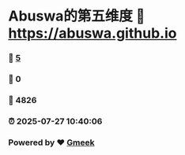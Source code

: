 # Abuswa的第五维度 :link: https://abuswa.github.io 
### :page_facing_up: [5](https://abuswa.github.io/tag.html) 
### :speech_balloon: 0 
### :hibiscus: 4826 
### :alarm_clock: 2025-07-27 10:40:06 
### Powered by :heart: [Gmeek](https://github.com/Meekdai/Gmeek)
